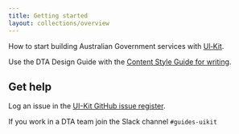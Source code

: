 ```yaml
---
title: Getting started
layout: collections/overview
---
```


<p class="abstract">How to start building Australian Government services with <a href="https://github.com/AusDTO/gov-au-ui-kit" rel="external">UI&#8209;Kit</a>.</p>

Use the DTA Design Guide with the <a href="http://content-style-guide.apps.staging.digital.gov.au/" rel="external">Content Style Guide for writing</a>.

## Get help

Log an issue in the <a href="https://github.com/AusDTO/gov-au-ui-kit/issues" rel="external">UI-Kit GitHub issue register</a>.

If you work in a DTA team join the Slack channel  `#guides-uikit`
